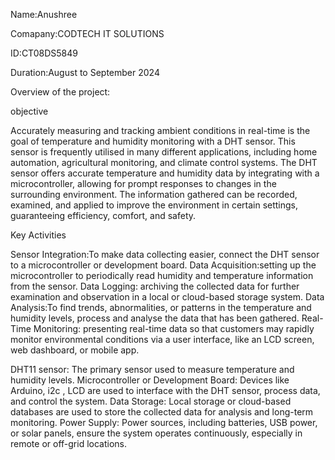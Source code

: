 Name:Anushree

Comapany:CODTECH IT SOLUTIONS

ID:CT08DS5849

Duration:August to September 2024


Overview of the project:

objective

Accurately measuring and tracking ambient conditions in real-time is the goal of temperature and humidity monitoring with a DHT sensor. This sensor is frequently utilised in many different applications, including home automation, agricultural monitoring, and climate control systems. The DHT sensor offers accurate temperature and humidity data by integrating with a microcontroller, allowing for prompt responses to changes in the surrounding environment. The information gathered can be recorded, examined, and applied to improve the environment in certain settings, guaranteeing efficiency, comfort, and safety.

Key Activities

Sensor Integration:To make data collecting easier, connect the DHT sensor to a microcontroller or development board.
Data Acquisition:setting up the microcontroller to periodically read humidity and temperature information from the sensor.
 Data Logging: archiving the collected data for further examination and observation in a local or cloud-based storage system.
Data Analysis:To find trends, abnormalities, or patterns in the temperature and humidity levels, process and analyse the data that has been gathered.
 Real-Time Monitoring: presenting real-time data so that customers may rapidly monitor environmental conditions via a user interface, like an LCD screen, web dashboard, or mobile app.



DHT11 sensor: The primary sensor used to measure temperature and humidity levels. 
Microcontroller or Development Board: Devices like Arduino, i2c , LCD are used to interface with the DHT sensor, process data, and control the system.
Data Storage: Local storage or cloud-based databases are used to store the collected data for analysis and long-term monitoring.
Power Supply: Power sources, including batteries, USB power, or solar panels, ensure the system operates continuously, especially in remote or off-grid locations.


